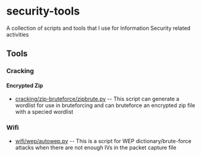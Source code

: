 # security-tools

A collection of scripts and tools that I use for Information Security related activities

## Tools

### Cracking
#### Encrypted Zip
 * [cracking/zip-bruteforce/zipbrute.py](https://github.com/jplesperance/security-tools/blob/master/cracking/zip-bruteforce/README.md) -- This script can generate a wordlist for use in bruteforcing and can bruteforce an encrypted zip file with a specied wordlist

### Wifi
 * [wifi/wep/autowep.py](https://github.com/jplesperance/security-tools/tree/master/wifi/wep) -- This is a script for WEP dictionary/brute-force attacks when there are not enough IVs in the packet capture file
